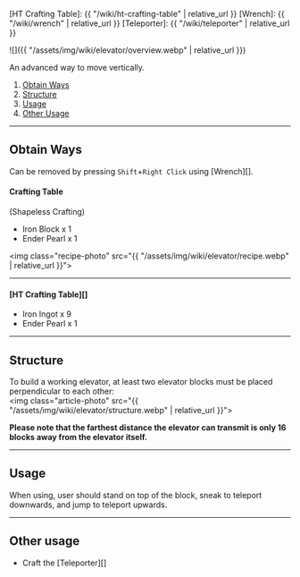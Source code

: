 [HT Crafting Table]: {{ "/wiki/ht-crafting-table" | relative_url }}
[Wrench]: {{ "/wiki/wrench" | relative_url }}
[Teleporter]: {{ "/wiki/teleporter" | relative_url }}

![]({{ "/assets/img/wiki/elevator/overview.webp" | relative_url }})

An advanced way to move vertically.

<div class="article-content">
<ol>
    <li><a href="#obtain-ways">Obtain Ways</a></li>
    <li><a href="#structure">Structure</a></li>
    <li><a href="#usage">Usage</a></li>
    <li><a href="#other-usage">Other Usage</a></li>
</ol>
</div>

---

## Obtain Ways

Can be removed by pressing `Shift`+`Right Click` using [Wrench][].

#### Crafting Table

(Shapeless Crafting)

- Iron Block x 1  
- Ender Pearl x 1

<img class="recipe-photo" src="{{ "/assets/img/wiki/elevator/recipe.webp" | relative_url }}">

<hr class="sub">

#### [HT Crafting Table][]

- Iron Ingot x 9  
- Ender Pearl x 1

---

## Structure

To build a working elevator, at least two elevator blocks must be placed perpendicular to each other:  
<img class="article-photo" src="{{ "/assets/img/wiki/elevator/structure.webp" | relative_url }}">

__Please note that the farthest distance the elevator can transmit is only 16 blocks away from the elevator itself.__

---

## Usage

When using, user should stand on top of the block, sneak to teleport downwards, and jump to teleport upwards.

---

## Other usage

- Craft the [Teleporter][]  
